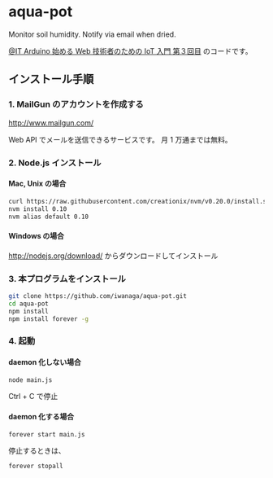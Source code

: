 aqua-pot
========

Monitor soil humidity. Notify via email when dried.

[@IT Arduino 始める Web 技術者のための IoT 入門 第３回目](http://www.atmarkit.co.jp/ait/articles/1408/01/news019.html) のコードです。

## インストール手順
### 1. MailGun のアカウントを作成する
http://www.mailgun.com/

Web API でメールを送信できるサービスです。
月 1 万通までは無料。

### 2. Node.js インストール
#### Mac, Unix の場合
```bash
curl https://raw.githubusercontent.com/creationix/nvm/v0.20.0/install.sh | bash
nvm install 0.10
nvm alias default 0.10
```

#### Windows の場合
http://nodejs.org/download/ からダウンロードしてインストール

### 3. 本プログラムをインストール
```bash
git clone https://github.com/iwanaga/aqua-pot.git
cd aqua-pot
npm install
npm install forever -g
```

### 4. 起動
#### daemon 化しない場合
```bash
node main.js
```
Ctrl + C で停止

#### daemon 化する場合
```bash
forever start main.js
```
停止するときは、
```bash
forever stopall
```
